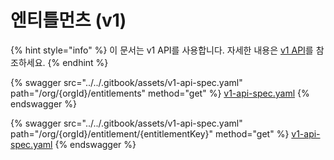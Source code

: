 # 엔티틀먼츠 (v1)

{% hint style="info" %}
이 문서는 v1 API를 사용합니다. 자세한 내용은 [v1 API](../v1-api.md)를 참조하세요.
{% endhint %}

{% swagger src="../../.gitbook/assets/v1-api-spec.yaml" path="/org/{orgId}/entitlements" method="get" %}
[v1-api-spec.yaml](../../.gitbook/assets/v1-api-spec.yaml)
{% endswagger %}

{% swagger src="../../.gitbook/assets/v1-api-spec.yaml" path="/org/{orgId}/entitlement/{entitlementKey}" method="get" %}
[v1-api-spec.yaml](../../.gitbook/assets/v1-api-spec.yaml)
{% endswagger %}
